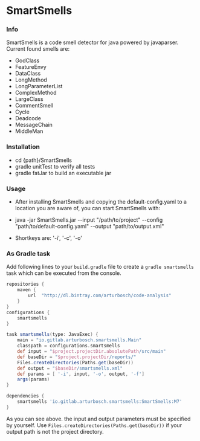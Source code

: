 # SmartSmells

### Info

SmartSmells is a code smell detector for java powered by javaparser.
Current found smells are:

- GodClass
- FeatureEnvy
- DataClass
- LongMethod
- LongParameterList
- ComplexMethod
- LargeClass
- CommentSmell
- Cycle
- Deadcode
- MessageChain
- MiddleMan

### Installation

- cd {path}/SmartSmells
- gradle unitTest to verify all tests
- gradle fatJar to build an executable jar

### Usage

- After installing SmartSmells and copying the default-config.yaml to a location you are aware of, you can start SmartSmells with:

- java -jar SmartSmells.jar --input "/path/to/project" --config "path/to/default-config.yaml" --output "path/to/output.xml"

- Shortkeys are: '-i', '-c', '-o'

### As Gradle task

Add following lines to your `build.gradle` file to create a `gradle smartsmells` task which can be executed from the console.

```groovy
repositories {
	maven {
		url  "http://dl.bintray.com/arturbosch/code-analysis"
	}
}
configurations {
	smartsmells
}

task smartsmells(type: JavaExec) {
    main = "io.gitlab.arturbosch.smartsmells.Main"
    classpath = configurations.smartsmells
    def input = "$project.projectDir.absolutePath/src/main"
    def baseDir = "$project.projectDir/reports/"
    Files.createDirectories(Paths.get(baseDir))
    def output = "$baseDir/smartsmells.xml"
    def params = [ '-i', input, '-o', output, '-f']
    args(params)
}

dependencies {
	smartsmells 'io.gitlab.arturbosch.smartsmells:SmartSmells:M7'
}
```

As you can see above. the input and output parameters must be specified by yourself.
Use `Files.createDirectories(Paths.get(baseDir))` if your output path is not the project directory.




